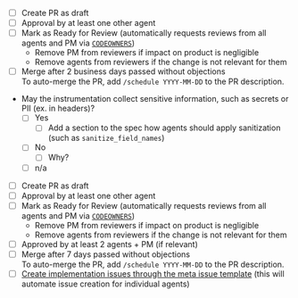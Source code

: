 <!--
Agent spec PR checklist

Delete all of this if the PR is not changing the agent spec.
Delete sections that don't apply to this PR.
If a specific checkbox doesn't apply, ~strike through~ and check it instead of deleting it.
-->

<!--
Use this section if the spec requires changes in at most two agents.

Examples:
- Typos or clarifications without semantic changes
- Changes in a spec before it has been implemented
- Features that are only implemented in two agents
-->

- [ ] Create PR as draft
- [ ] Approval by at least one other agent
- [ ] Mark as Ready for Review (automatically requests reviews from all agents and PM via [`CODEOWNERS`](https://github.com/elastic/apm/tree/main/.github/CODEOWNERS))
  - Remove PM from reviewers if impact on product is negligible
  - Remove agents from reviewers if the change is not relevant for them
- [ ] Merge after 2 business days passed without objections \
      To auto-merge the PR, add <code>/</code>`schedule YYYY-MM-DD` to the PR description.

<!--
Use this section if the spec requires changes in more than two agents.

This extended template ensures that we have a meta issue and tracking issues so that we don't forget about implementing the changes in all affected agents.
-->

- May the instrumentation collect sensitive information, such as secrets or PII (ex. in headers)?
  - [ ] Yes
    - [ ] Add a section to the spec how agents should apply sanitization (such as `sanitize_field_names`)
  - [ ] No
    - [ ] Why?
  - [ ] n/a
- [ ] Create PR as draft
- [ ] Approval by at least one other agent
- [ ] Mark as Ready for Review (automatically requests reviews from all agents and PM via [`CODEOWNERS`](https://github.com/elastic/apm/tree/main/.github/CODEOWNERS))
  - Remove PM from reviewers if impact on product is negligible
  - Remove agents from reviewers if the change is not relevant for them
- [ ] Approved by at least 2 agents + PM (if relevant)
- [ ] Merge after 7 days passed without objections \
      To auto-merge the PR, add <code>/</code>`schedule YYYY-MM-DD` to the PR description.
- [ ] [Create implementation issues through the meta issue template](https://github.com/elastic/apm/issues/new?assignees=&labels=meta%2C+apm-agents&template=apm-agents-meta.md) (this will automate issue creation for individual agents)
